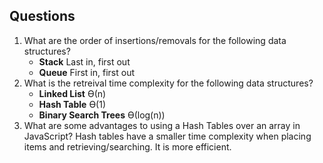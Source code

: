 ## Questions
1. What are the order of insertions/removals for the following data structures?
   - **Stack**
        Last in, first out
   - **Queue**
        First in, first out
2. What is the retreival time complexity for the following data structures?
   - **Linked List**
        ϴ(n)
   - **Hash Table**
        ϴ(1)
   - **Binary Search Trees**
        ϴ(log(n))
3. What are some advantages to using a Hash Tables over an array in JavaScript?
    Hash tables have a smaller time complexity when placing items and retrieving/searching. It is more efficient.